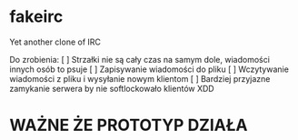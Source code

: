 # fakeirc
Yet another clone of IRC

Do zrobienia:
[ ] Strzałki nie są cały czas na samym dole, wiadomości innych osób to psuje
[ ] Zapisywanie wiadomości do pliku
[ ] Wczytywanie wiadomości z pliku i wysyłanie nowym klientom
[ ] Bardziej przyjazne zamykanie serwera by nie softlockowało klientów XDD

# WAŻNE ŻE PROTOTYP DZIAŁA
